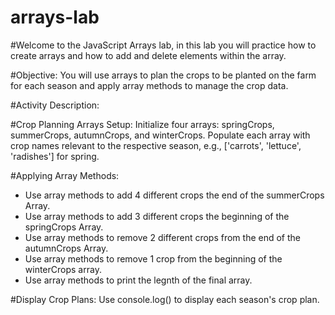# arrays-lab

#Welcome to the JavaScript Arrays lab, in this lab you will practice how to create arrays and how to add and delete elements within the array.


#Objective: You will use arrays to plan the crops to be planted on the farm for each season and apply array methods to manage the crop data.

#Activity Description:

#Crop Planning Arrays Setup:
Initialize four arrays: springCrops, summerCrops, autumnCrops, and winterCrops.
Populate each array with crop names relevant to the respective season, e.g., ['carrots', 'lettuce', 'radishes'] for spring.


#Applying Array Methods:
- Use array methods to add 4 different crops the end of the summerCrops Array.
- Use array methods to add 3 different crops the beginning of the springCrops Array.
- Use array methods to remove 2 different crops from the end of the autumnCrops Array.
- Use array methods to remove 1 crop from the beginning of the winterCrops array.
- Use array methods to print the legnth of the final array.

#Display Crop Plans:
Use console.log() to display each season's crop plan.
